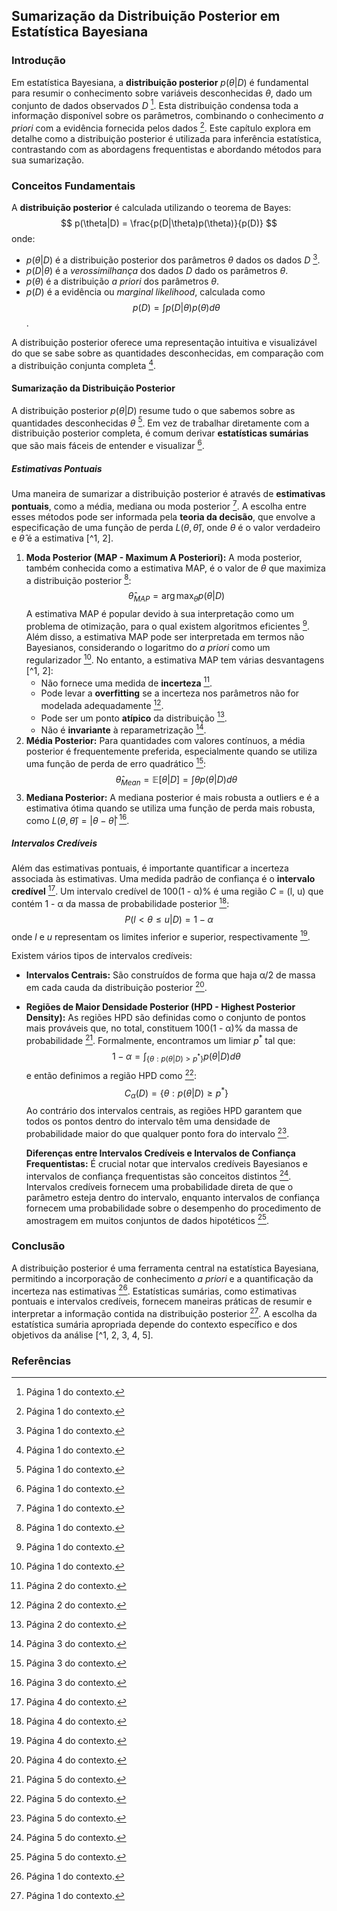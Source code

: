 ## Sumarização da Distribuição Posterior em Estatística Bayesiana

### Introdução
Em estatística Bayesiana, a **distribuição posterior** $p(\theta|D)$ é fundamental para resumir o conhecimento sobre variáveis desconhecidas $\theta$, dado um conjunto de dados observados $D$ [^1]. Esta distribuição condensa toda a informação disponível sobre os parâmetros, combinando o conhecimento *a priori* com a evidência fornecida pelos dados [^1]. Este capítulo explora em detalhe como a distribuição posterior é utilizada para inferência estatística, contrastando com as abordagens frequentistas e abordando métodos para sua sumarização.

### Conceitos Fundamentais
A **distribuição posterior** é calculada utilizando o teorema de Bayes:
$$ p(\theta|D) = \frac{p(D|\theta)p(\theta)}{p(D)} $$
onde:
- $p(\theta|D)$ é a distribuição posterior dos parâmetros $\theta$ dados os dados $D$ [^1].
- $p(D|\theta)$ é a *verossimilhança* dos dados $D$ dado os parâmetros $\theta$.
- $p(\theta)$ é a distribuição *a priori* dos parâmetros $\theta$.
- $p(D)$ é a evidência ou *marginal likelihood*, calculada como $$p(D) = \int p(D|\theta)p(\theta) d\theta$$.

A distribuição posterior oferece uma representação intuitiva e visualizável do que se sabe sobre as quantidades desconhecidas, em comparação com a distribuição conjunta completa [^1].

#### Sumarização da Distribuição Posterior
A distribuição posterior $p(\theta|D)$ resume tudo o que sabemos sobre as quantidades desconhecidas $\theta$ [^1].  Em vez de trabalhar diretamente com a distribuição posterior completa, é comum derivar **estatísticas sumárias** que são mais fáceis de entender e visualizar [^1].

##### Estimativas Pontuais
Uma maneira de sumarizar a distribuição posterior é através de **estimativas pontuais**, como a média, mediana ou moda posterior [^1].  A escolha entre esses métodos pode ser informada pela **teoria da decisão**, que envolve a especificação de uma função de perda $L(\theta, \hat{\theta})$, onde $\theta$ é o valor verdadeiro e $\hat{\theta}$ é a estimativa [^1, 2].

1.  **Moda Posterior (MAP - Maximum A Posteriori):** A moda posterior, também conhecida como a estimativa MAP, é o valor de $\theta$ que maximiza a distribuição posterior [^1]:
    $$     \hat{\theta}_{MAP} = \arg \max_{\theta} p(\theta|D)     $$
    A estimativa MAP é popular devido à sua interpretação como um problema de otimização, para o qual existem algoritmos eficientes [^1]. Além disso, a estimativa MAP pode ser interpretada em termos não Bayesianos, considerando o logaritmo do *a priori* como um regularizador [^1]. No entanto, a estimativa MAP tem várias desvantagens [^1, 2]:
    *   Não fornece uma medida de **incerteza** [^2].
    *   Pode levar a **overfitting** se a incerteza nos parâmetros não for modelada adequadamente [^2].
    *   Pode ser um ponto **atípico** da distribuição [^2].
    *   Não é **invariante** à reparametrização [^3].
2.  **Média Posterior:** Para quantidades com valores contínuos, a média posterior é frequentemente preferida, especialmente quando se utiliza uma função de perda de erro quadrático [^3]:
    $$     \hat{\theta}_{Mean} = \mathbb{E}[\theta|D] = \int \theta p(\theta|D) d\theta     $$
3.  **Mediana Posterior:** A mediana posterior é mais robusta a outliers e é a estimativa ótima quando se utiliza uma função de perda mais robusta, como $L(\theta, \hat{\theta}) = |\theta - \hat{\theta}|$ [^3].

##### Intervalos Credíveis
Além das estimativas pontuais, é importante quantificar a incerteza associada às estimativas. Uma medida padrão de confiança é o **intervalo credível** [^4]. Um intervalo credível de 100(1 - α)% é uma região *C* = (l, u) que contém 1 - α da massa de probabilidade posterior [^4]:
$$ P(l < \theta \le u | D) = 1 - \alpha $$
onde *l* e *u* representam os limites inferior e superior, respectivamente [^4].

Existem vários tipos de intervalos credíveis:
*   **Intervalos Centrais:** São construídos de forma que haja α/2 de massa em cada cauda da distribuição posterior [^4].
*   **Regiões de Maior Densidade Posterior (HPD - Highest Posterior Density):**  As regiões HPD são definidas como o conjunto de pontos mais prováveis que, no total, constituem 100(1 - α)% da massa de probabilidade [^5]. Formalmente, encontramos um limiar $p^*$ tal que:
    $$     1 - \alpha = \int_{\{\theta: p(\theta|D) > p^*\}} p(\theta|D) d\theta     $$
    e então definimos a região HPD como [^5]:
    $$     C_{\alpha}(D) = \{\theta: p(\theta|D) \ge p^*\}     $$
    Ao contrário dos intervalos centrais, as regiões HPD garantem que todos os pontos dentro do intervalo têm uma densidade de probabilidade maior do que qualquer ponto fora do intervalo [^5].

    **Diferenças entre Intervalos Credíveis e Intervalos de Confiança Frequentistas:** É crucial notar que intervalos credíveis Bayesianos e intervalos de confiança frequentistas são conceitos distintos [^5]. Intervalos credíveis fornecem uma probabilidade direta de que o parâmetro esteja dentro do intervalo, enquanto intervalos de confiança fornecem uma probabilidade sobre o desempenho do procedimento de amostragem em muitos conjuntos de dados hipotéticos [^5].

### Conclusão
A distribuição posterior é uma ferramenta central na estatística Bayesiana, permitindo a incorporação de conhecimento *a priori* e a quantificação da incerteza nas estimativas [^1].  Estatísticas sumárias, como estimativas pontuais e intervalos credíveis, fornecem maneiras práticas de resumir e interpretar a informação contida na distribuição posterior [^1].  A escolha da estatística sumária apropriada depende do contexto específico e dos objetivos da análise [^1, 2, 3, 4, 5].

### Referências
[^1]: Página 1 do contexto.
[^2]: Página 2 do contexto.
[^3]: Página 3 do contexto.
[^4]: Página 4 do contexto.
[^5]: Página 5 do contexto.
<!-- END -->